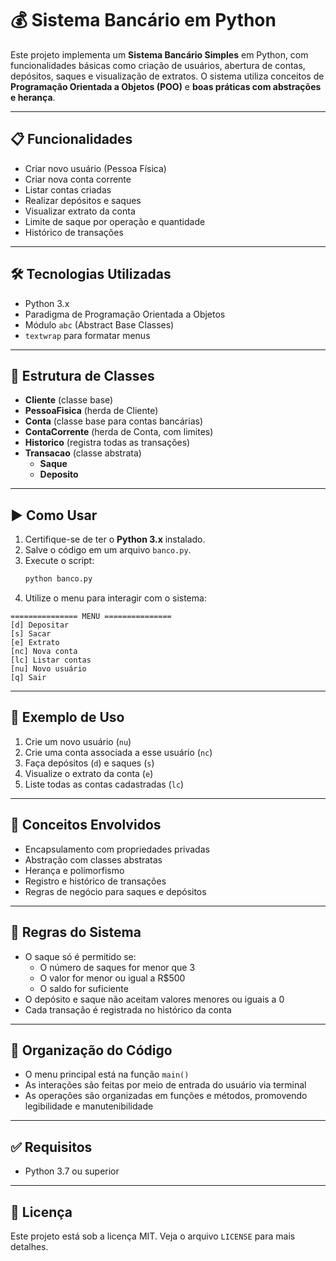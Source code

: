 # 💰 Sistema Bancário em Python

Este projeto implementa um **Sistema Bancário Simples** em Python, com funcionalidades básicas como criação de usuários, abertura de contas, depósitos, saques e visualização de extratos. O sistema utiliza conceitos de **Programação Orientada a Objetos (POO)** e **boas práticas com abstrações e herança**.

---

## 📋 Funcionalidades

- Criar novo usuário (Pessoa Física)
- Criar nova conta corrente
- Listar contas criadas
- Realizar depósitos e saques
- Visualizar extrato da conta
- Limite de saque por operação e quantidade
- Histórico de transações

---

## 🛠️ Tecnologias Utilizadas

- Python 3.x
- Paradigma de Programação Orientada a Objetos
- Módulo `abc` (Abstract Base Classes)
- `textwrap` para formatar menus

---

## 🧱 Estrutura de Classes

- **Cliente** (classe base)
- **PessoaFisica** (herda de Cliente)
- **Conta** (classe base para contas bancárias)
- **ContaCorrente** (herda de Conta, com limites)
- **Historico** (registra todas as transações)
- **Transacao** (classe abstrata)
  - **Saque**
  - **Deposito**

---

## ▶️ Como Usar

1. Certifique-se de ter o **Python 3.x** instalado.
2. Salve o código em um arquivo `banco.py`.
3. Execute o script:
   ```bash
   python banco.py
   ```
4. Utilize o menu para interagir com o sistema:

```text
=============== MENU ===============
[d] Depositar
[s] Sacar
[e] Extrato
[nc] Nova conta
[lc] Listar contas
[nu] Novo usuário
[q] Sair
```

---

## 🧪 Exemplo de Uso

1. Crie um novo usuário (`nu`)
2. Crie uma conta associada a esse usuário (`nc`)
3. Faça depósitos (`d`) e saques (`s`)
4. Visualize o extrato da conta (`e`)
5. Liste todas as contas cadastradas (`lc`)

---

## 🧠 Conceitos Envolvidos

- Encapsulamento com propriedades privadas
- Abstração com classes abstratas
- Herança e polimorfismo
- Registro e histórico de transações
- Regras de negócio para saques e depósitos

---

## 📌 Regras do Sistema

- O saque só é permitido se:
  - O número de saques for menor que 3
  - O valor for menor ou igual a R$500
  - O saldo for suficiente
- O depósito e saque não aceitam valores menores ou iguais a 0
- Cada transação é registrada no histórico da conta

---

## 📂 Organização do Código

- O menu principal está na função `main()`
- As interações são feitas por meio de entrada do usuário via terminal
- As operações são organizadas em funções e métodos, promovendo legibilidade e manutenibilidade

---

## ✅ Requisitos

- Python 3.7 ou superior

---

## 📄 Licença

Este projeto está sob a licença MIT. Veja o arquivo `LICENSE` para mais detalhes.
